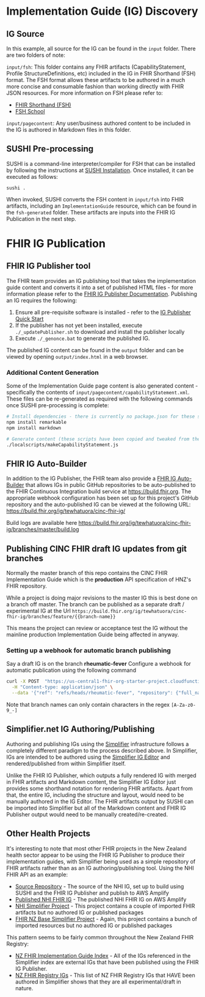 # Implementation Guide (IG) Discovery

## IG Source

In this example, all source for the IG can be found in the `input` folder.  There are two folders of note:

`input/fsh`:  This folder contains any FHIR artifacts (CapabilityStatement, Profile StructureDefinitions, etc) included in the IG in FHIR Shorthand (FSH) format.  The FSH format allows these artifacts to be authored in a much more concise and consumable fashion than working directly with FHIR JSON resources.  For more information on FSH please refer to:

- [FHIR Shorthand (FSH)](http://hl7.org/fhir/uv/shorthand/2020May/)
- [FSH School](https://fshschool.org/)

`input/pagecontent`:  Any user/business authored content to be included in the IG is authored in Markdown files in this folder.

## SUSHI Pre-processing

SUSHI is a command-line interpreter/compiler for FSH that can be installed by following the instructions at [SUSHI Installation](https://fshschool.org/docs/sushi/installation/).  Once installed, it can be executed as follows:

```
sushi .
```

When invoked, SUSHI converts the FSH content in `input/fsh` into FHIR artifacts, including an `ImplementationGuide` resource, which can be found in the `fsh-generated` folder.  These artifacts are inputs into the FHIR IG Publication in the next step.

# FHIR IG Publication

## FHIR IG Publisher tool

The FHIR team provides an IG publishing tool that takes the implementation guide content and converts it into a set of published HTML files - for more information please refer to the [FHIR IG Publisher Documentation](https://confluence.hl7.org/display/FHIR/IG+Publisher+Documentation).  Publishing an IG requires the following:

1.  Ensure all pre-requisite software is installed - refer to the [IG Publisher Quick Start](https://confluence.hl7.org/pages/viewpage.action?pageId=35718627#IGPublisherDocumentation-QuickStart)
2.  If the publisher has not yet been installed, execute `./_updatePublisher.sh` to download and install the publisher locally
3.  Execute `./_genonce.bat` to generate the published IG.

The published IG content can be found in the `output` folder and can be viewed by opening `output/index.html` in a web browser.

### Additional Content Generation

Some of the Implementation Guide page content is also generated content - specifically the contents of `input/pagecontent/capabilityStatement.xml`.  These files can be re-generated as required with the following commands once SUSHI pre-processing is complete:

```bash
# Install dependencies - there is currently no package.json for these scripts
npm install remarkable
npm install markdown

# Generate content (these scripts have been copied and tweaked from the NHI IG Github repo)
./localscripts/makeCapabilityStatement.js
```

## FHIR IG Auto-Builder

In addition to the IG Publisher, the FHIR team also provide a [FHIR IG Auto-Builder](https://github.com/FHIR/auto-ig-builder) that allows IGs in public GitHub repositories to be auto-published to the FHIR Continuous Integration build service at https://build.fhir.org.  The appropriate webhook configuration has been set up for this project's GitHub repository and the auto-published IG can be viewed at the following URL: https://build.fhir.org/ig/tewhatuora/cinc-fhir-ig/

Build logs are available here https://build.fhir.org/ig/tewhatuora/cinc-fhir-ig/branches/master/build.log

## Publishing CINC FHIR draft IG updates from git branches

Normally the master branch of this repo contains the CINC FHIR Implementation Guide which is the **production** API specification of HNZ's FHIR repository.

While a project is doing major revisions to the master IG this is best done on a branch off master.  The branch can be published as a separate draft / experimental IG at the Url
``https://build.fhir.org/ig/tewhatuora/cinc-fhir-ig/branches/feature/{{branch-name}}``

This means the project can review or acceptance test the IG without the mainline production Implementation Guide being affected in anyway.

### Setting up a webhook for automatic branch publishing
Say a draft IG is on the branch **rheumatic-fever**
Configure a webhook for automatic publication using the following command
```bash
curl -X POST  "https://us-central1-fhir-org-starter-project.cloudfunctions.net/ig-commit-trigger" \
  -H "Content-type: application/json" \
  --data '{"ref": "refs/heads/rheumatic-fever", "repository": {"full_name": "tewhatuora/cinc-fhir-ig"}}'
```
Note that branch names can only contain characters in the regex ```[A-Za-z0-9_-]```
 

## Simplifier.net IG Authoring/Publishing

Authoring and publishing IGs using the [Simplifier](https://simplifier.net/) infrastructure follows a completely different paradigm to the process described above.  In Simplifier, IGs are intended to be authored using the [Simplifier IG Editor](https://docs.simplifier.net/projects/Simplifier/simplifierIGeditor.html) and rendered/published from within Simplifier itself.

Unlike the FHIR IG Publisher, which outputs a fully rendered IG with merged in FHIR artifacts and Markdown content, the Simplifier IG Editor just provides some shorthand notation for rendering FHIR artifacts.  Apart from that, the entire IG, including the structure and layout, would need to be manually authored in the IG Editor.  The FHIR artifacts output by SUSHI can be imported into Simplifier but all of the Markdown content and FHIR IG Publisher output would need to be manually created/re-created.

## Other Health Projects

It's interesting to note that most other FHIR projects in the New Zealand health sector appear to be using the FHIR IG Publisher to produce their implementation guides, with Simplifier being used as a simple repository of FHIR artifacts rather than as an IG authoring/publishing tool.  Using the NHI FHIR API as an example:

- [Source Repository](https://github.com/HL7NZ/nhi) - The source of the NHI IG, set up to build using SUSHI and the FHIR IG Publisher and publish to AWS Amplify
- [Published NHI FHIR IG](https://master.d3b08qop7whnnl.amplifyapp.com/artifacts.html) - The published NHI FHIR IG on AWS Amplify
- [NHI Simplifier Project](https://simplifier.net/NHI) - This project contains a couple of imported FHIR artifacts but no authored IG or published packages
- [FHIR NZ Base Simplifier Project](https://simplifier.net/fhir-nz-base) - Again, this project contains a bunch of imported resources but no authored IG or published packages

This pattern seems to be fairly common throughout the New Zealand FHIR Registry:

- [NZ FHIR Implementation Guide Index](https://simplifier.net/guide/newzealandfhirimplementationguideindex?version=current) - All of the IGs referenced in the Simplifier index are external IGs that have been published using the FHIR IG Publisher.
- [NZ FHIR Registry IGs](https://simplifier.net/organization/nz-fhir-registry/~guides) - This list of NZ FHIR Registry IGs that HAVE been authored in Simplifier shows that they are all experimental/draft in nature.

